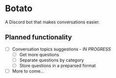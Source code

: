 # Botato 

A Discord bot that makes conversations easier.

## Planned functionality

- [ ] Conversation topics suggestions - *IN PROGRESS*
  - [ ] Get more questions
  - [ ] Separate questions by category
  - [ ] Store questions in a preparsed format
- [ ] More to come...
